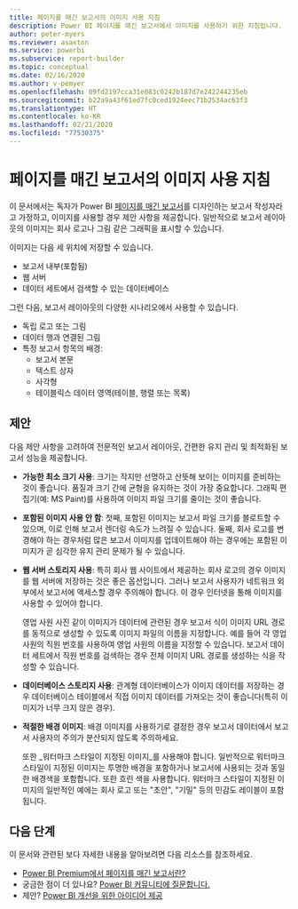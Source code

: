 ```yaml
---
title: 페이지를 매긴 보고서의 이미지 사용 지침
description: Power BI 페이지를 매긴 보고서에서 이미지를 사용하기 위한 지침입니다.
author: peter-myers
ms.reviewer: asaxton
ms.service: powerbi
ms.subservice: report-builder
ms.topic: conceptual
ms.date: 02/16/2020
ms.author: v-pemyer
ms.openlocfilehash: 09fd2197cca31e083c0242b187d7e242244235eb
ms.sourcegitcommit: b22a9a43f61ed7fc0ced1924eec71b2534ac63f3
ms.translationtype: HT
ms.contentlocale: ko-KR
ms.lasthandoff: 02/21/2020
ms.locfileid: "77530375"
---
```

# <a name="image-use-guidance-for-paginated-reports"></a>페이지를 매긴 보고서의 이미지 사용 지침

이 문서에서는 독자가 Power BI [페이지를 매긴 보고서](../paginated-reports-report-builder-power-bi.md)를 디자인하는 보고서 작성자라고 가정하고, 이미지를 사용할 경우 제안 사항을 제공합니다. 일반적으로 보고서 레이아웃의 이미지는 회사 로고나 그림 같은 그래픽을 표시할 수 있습니다.

이미지는 다음 세 위치에 저장할 수 있습니다.

- 보고서 내부(포함됨)
- 웹 서버
- 데이터 세트에서 검색할 수 있는 데이터베이스

그런 다음, 보고서 레이아웃의 다양한 시나리오에서 사용할 수 있습니다.

- 독립 로고 또는 그림
- 데이터 행과 연결된 그림
- 특정 보고서 항목의 배경:
  - 보고서 본문
  - 텍스트 상자
  - 사각형
  - 테이블릭스 데이터 영역(테이블, 행렬 또는 목록)

## <a name="suggestions"></a>제안

다음 제안 사항을 고려하여 전문적인 보고서 레이아웃, 간편한 유지 관리 및 최적화된 보고서 성능을 제공합니다.

- **가능한 최소 크기 사용**: 크기는 작지만 선명하고 산뜻해 보이는 이미지를 준비하는 것이 좋습니다. 품질과 크기 간에 균형을 유지하는 것이 가장 중요합니다. 그래픽 편집기(예: MS Paint)를 사용하여 이미지 파일 크기를 줄이는 것이 좋습니다.
- **포함된 이미지 사용 안 함**: 첫째, 포함된 이미지는 보고서 파일 크기를 블로트할 수 있으며, 이로 인해 보고서 렌더링 속도가 느려질 수 있습니다. 둘째, 회사 로고를 변경해야 하는 경우처럼 많은 보고서 이미지를 업데이트해야 하는 경우에는 포함된 이미지가 곧 심각한 유지 관리 문제가 될 수 있습니다.
- **웹 서버 스토리지 사용**: 특히 회사 웹 사이트에서 제공하는 회사 로고의 경우 이미지를 웹 서버에 저장하는 것은 좋은 옵션입니다. 그러나 보고서 사용자가 네트워크 외부에서 보고서에 액세스할 경우 주의해야 합니다. 이 경우 인터넷을 통해 이미지를 사용할 수 있어야 합니다.

    영업 사원 사진 같이 이미지가 데이터에 관련된 경우 보고서 식이 이미지 URL 경로를 동적으로 생성할 수 있도록 이미지 파일의 이름을 지정합니다. 예를 들어 각 영업 사원의 직원 번호를 사용하여 영업 사원의 이름을 지정할 수 있습니다. 보고서 데이터 세트에서 직원 번호를 검색하는 경우 전체 이미지 URL 경로를 생성하는 식을 작성할 수 있습니다.
- **데이터베이스 스토리지 사용**: 관계형 데이터베이스가 이미지 데이터를 저장하는 경우 데이터베이스 테이블에서 직접 이미지 데이터를 가져오는 것이 좋습니다(특히 이미지가 너무 크지 않은 경우).
- **적절한 배경 이미지**: 배경 이미지를 사용하기로 결정한 경우 보고서 데이터에서 보고서 사용자의 주의가 분산되지 않도록 주의하세요. 

    또한 _워터마크 스타일이 지정된 이미지_를 사용해야 합니다. 일반적으로 워터마크 스타일이 지정된 이미지는 투명한 배경을 포함하거나 보고서에 사용되는 것과 동일한 배경색을 포함합니다. 또한 흐린 색을 사용합니다. 워터마크 스타일이 지정된 이미지의 일반적인 예에는 회사 로고 또는 "초안", "기밀" 등의 민감도 레이블이 포함됩니다.

## <a name="next-steps"></a>다음 단계

이 문서와 관련된 보다 자세한 내용을 알아보려면 다음 리소스를 참조하세요.

- [Power BI Premium에서 페이지를 매긴 보고서란?](../paginated-reports-report-builder-power-bi.md)
- 궁금한 점이 더 있나요? [Power BI 커뮤니티에 질문합니다.](https://community.powerbi.com/)
- 제안? [Power BI 개선을 위한 아이디어 제공](https://ideas.powerbi.com/)
